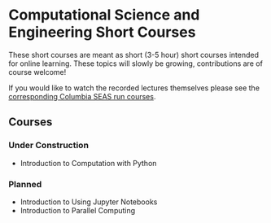 # Computational Science and Engineering Short Courses

These short courses are meant as short (3-5 hour) short courses intended for online learning.  These topics will slowly be growing, contributions are of course welcome!

If you would like to watch the recorded lectures themselves please see the [corresponding Columbia SEAS run courses]().

## Courses

### Under Construction

 - Introduction to Computation with Python

### Planned

 - Introduction to Using Jupyter Notebooks
 - Introduction to Parallel Computing
